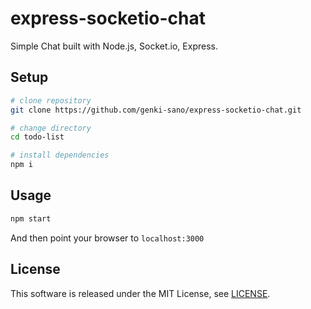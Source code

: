 # express-socketio-chat

Simple Chat built with Node.js, Socket.io, Express.

## Setup

``` bash
# clone repository
git clone https://github.com/genki-sano/express-socketio-chat.git

# change directory
cd todo-list

# install dependencies
npm i
```

## Usage

```bash
npm start
```

And then point your browser to `localhost:3000`

## License

This software is released under the MIT License, see [LICENSE](LICENSE).
